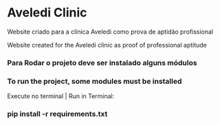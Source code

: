# Aveledi Clinic

Website criado para a clínica Aveledi como prova de aptidão profissional

Website created for the Aveledi clinic as proof of professional aptitude


### Para Rodar o projeto deve ser instalado alguns módulos
### To run the project, some modules must be installed

Execute no terminal | Run in Terminal:
 
### pip install -r requirements.txt
